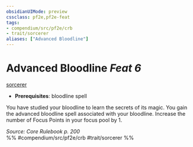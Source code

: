 ```yaml
---
obsidianUIMode: preview
cssclass: pf2e,pf2e-feat
tags:
- compendium/src/pf2e/crb
- trait/sorcerer
aliases: ["Advanced Bloodline"]
---
```

# Advanced Bloodline  *Feat 6*  
[sorcerer](rules/traits/sorcerer.md "Sorcerer Class Trait")  

- **Prerequisites**: bloodline spell

You have studied your bloodline to learn the secrets of its magic. You gain the advanced bloodline spell associated with your bloodline. Increase the number of Focus Points in your focus pool by 1.

*Source: Core Rulebook p. 200*  
%% #compendium/src/pf2e/crb #trait/sorcerer %%